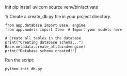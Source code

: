 Init
pip install uvicorn
source venv/bin/activate

1/ Create a create_db.py file in your project directory.

```
from app.database import Base, engine
from app.models import Item  # Import your models here

# Create all tables in the database
print("Creating database schema...")
Base.metadata.create_all(bind=engine)
print("Database schema created!")
```

Run the script:

`python init_db.py`
